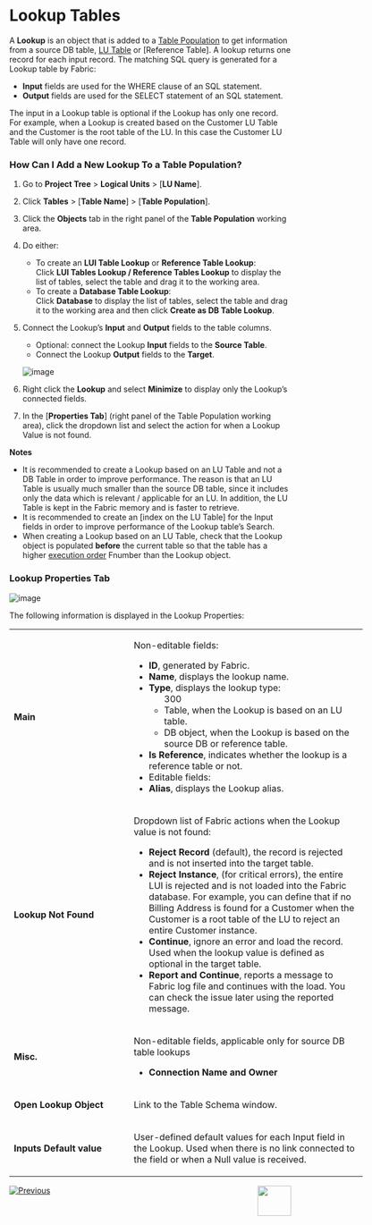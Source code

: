 # Lookup Tables

A **Lookup** is an object that is added to a [Table Population](https://github.com/k2view-academy/K2View-Academy/blob/master/articles/07_table_population/01_table_population_overview.md) to get information from a source DB table, [LU Table](https://github.com/k2view-academy/K2View-Academy/blob/master/articles/06_LU_tables/01_LU_tables_overview.md) or [Reference Table]. A lookup returns one record for each input record. The matching SQL query is generated for a Lookup table by Fabric: 
*	**Input** fields are used for the WHERE clause of an SQL statement. 
*	**Output** fields are used for the SELECT statement of an SQL statement.

The input in a Lookup table is optional if the Lookup has only one record. For example, when a Lookup is created based on the Customer LU Table and the Customer is the root table of the LU. In this case the Customer LU Table will only have one record. 

### How Can I Add a New Lookup To a Table Population?

1.	Go to **Project Tree** > **Logical Units** > [**LU Name**]. 
2.	Click **Tables** > [**Table Name**] > [**Table Population**].
3.	Click the **Objects** tab in the right panel of the **Table Population** working area.
4.	Do either:
    *	To create an **LUI Table Lookup** or **Reference Table Lookup**:    
Click **LUI Tables Lookup / Reference Tables Lookup** to display the list of tables, select the table and drag it to the working area.
    *	To create a **Database Table Lookup**:  
Click **Database** to display the list of tables, select the table and drag it to the working area and then click **Create as DB Table Lookup**.

5.	Connect the Lookup’s **Input** and **Output** fields to the table columns. 
    *	Optional: connect the Lookup **Input** fields to the **Source Table**.
    *	Connect the Lookup **Output** fields to the **Target**.
    
    ![image](https://github.com/k2view-academy/K2View-Academy/blob/master/articles/07_table_population/images/07_11_01_screen.png)
    
6.	Right click the **Lookup** and select **Minimize** to display only the Lookup’s connected fields.
7.	In the [**Properties Tab**] (right panel of the Table Population working area), click the dropdown list and select the action for when a Lookup Value is not found. 


**Notes**  
*	It is recommended to create a Lookup based on an LU Table and not a DB Table in order to improve performance. The reason is that an LU Table is usually much smaller than the source DB table, since it includes only the data which is relevant / applicable for an LU. In addition, the LU Table is kept in the Fabric memory and is faster to retrieve. 
*	It is recommended to create an [index  on the LU Table] for the Input fields in order to improve performance of the Lookup table’s Search.
*	When creating a Lookup based on an LU Table, check that the Lookup object is populated **before** the current table so that the table has a higher [execution order](https://github.com/k2view-academy/K2View-Academy/blob/master/articles/07_table_population/13_LU_table_population_execution_order.md) Fnumber than the Lookup object.

### Lookup Properties Tab

![image](https://github.com/k2view-academy/K2View-Academy/blob/master/articles/07_table_population/images/07_11_02_lookup_prop.png)

The following information is displayed in the Lookup Properties:

<table style="width: 632px;">
<tbody>
<tr>
<td width="300pxl">
<p><strong>Main</strong></p>
</td>
<td width="600pxl">
<p>Non-editable fields:</p>
<ul>
<li><strong>ID</strong>, generated by Fabric.</li>
<li><strong>Name</strong>, displays the lookup name.</li>
<li><strong>Type</strong>, displays the lookup type:
<ul>300
<li>Table, when the Lookup is based on an LU table.</li>
<li>DB object, when the Lookup is based on the source DB or reference table.</li>
</ul>
</li>
<li><strong>Is Reference</strong>, indicates whether the lookup is a reference table or not.</li>
<li>Editable fields:</li>
<li><strong>Alias</strong>, displays the Lookup alias.</li>
</ul>
</td>
</tr>
<tr>
<td style="width: 141.333px;">
<p><strong>Lookup Not Found</strong></p>
</td>
<td style="width: 477.667px;">
<p>Dropdown list of Fabric actions when the Lookup value is not found:</p>
<ul>
<li><strong>Reject Record</strong> (default), the record is rejected and is not inserted into the target table.</li>
<li><strong>Reject Instance</strong>, (for critical errors), the entire LUI is rejected and is not loaded into the Fabric database. For example, you can define that if no Billing Address is found for a Customer when the Customer is a root table of the LU to reject an entire Customer instance.</li>
<li><strong>Continue</strong>, ignore an error and load the record. Used when the lookup value is defined as optional in the target table.</li>
<li><strong>Report and Continue</strong>, reports a message to Fabric log file and continues with the load. You can check the issue later using the reported message.</li>
</ul>
</td>
</tr>
<tr>
<td style="width: 141.333px;">
<p><strong>Misc.</strong></p>
</td>
<td style="width: 477.667px;">
<p>Non-editable fields, applicable only for source DB table lookups</p>
<ul>
<li><strong>Connection Name and Owner</strong></li>
</ul>
</td>
</tr>
<tr>
<td style="width: 141.333px;">
<p><strong>Open Lookup Object</strong></p>
</td>
<td style="width: 477.667px;">
<p>Link to the Table Schema window.</p>
</td>
</tr>
<tr>
<td style="width: 141.333px;">
<p><strong>Inputs Default value</strong></p>
</td>
<td style="width: 477.667px;">
<p>User-defined default values for each Input field in the Lookup. Used when there is no link connected to the field or when a Null value is received.</p>
</td>
</tr>
</tbody>
</table>

[![Previous](https://github.com/k2view-academy/K2View-Academy/blob/master/articles/images/Previous.png)](https://github.com/k2view-academy/K2View-Academy/blob/master/articles/07_table_population/10_project_functions.md)[<img align="right" width="60" height="54" src="https://github.com/k2view-academy/K2View-Academy/blob/master/articles/images/Next.png">](https://github.com/k2view-academy/K2View-Academy/blob/master/articles/07_table_population/12_table_population_diagram_outline.md)

